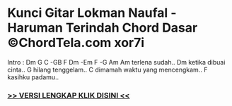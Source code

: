 
 # Kunci Gitar Lokman Naufal - Haruman Terindah Chord Dasar ©ChordTela.com xor7i


Intro : Dm G C -GB F Dm -Em F -G Am Am terlena sudah.. Dm ketika dibuai cinta.. G hilang tenggelam.. C dimamah waktu yang mencengkam.. F kasihku padamu..

###  <a href="https://shortlighzx.web.app?sq=Kunci Gitar Lokman Naufal - Haruman Terindah Chord Dasar ©ChordTela.com"> >> VERSI LENGKAP KLIK DISINI << </a>
